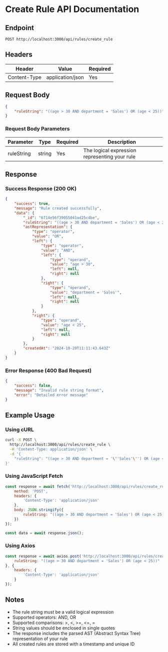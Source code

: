 # Create Rule API Documentation

## Endpoint
```
POST http://localhost:3000/api/rules/create_rule
```

## Headers
| Header          | Value            | Required |
|-----------------|------------------|----------|
| Content-Type    | application/json | Yes      |

## Request Body
```json
{
    "ruleString": "((age > 30 AND department = 'Sales') OR (age < 25))"
}
```

### Request Body Parameters
| Parameter   | Type   | Required | Description                                     |
|------------|--------|----------|-------------------------------------------------|
| ruleString | string | Yes      | The logical expression representing your rule   |

## Response
### Success Response (200 OK)
```json
{
    "success": true,
    "message": "Rule created successfully",
    "data": {
        "_id": "6714e56f39055041ad25c4be",
        "ruleString": "((age > 30 AND department = 'Sales') OR (age < 25))",
        "astRepresentation": {
            "type": "operator",
            "value": "OR",
            "left": {
                "type": "operator",
                "value": "AND",
                "left": {
                    "type": "operand",
                    "value": "age > 30",
                    "left": null,
                    "right": null
                },
                "right": {
                    "type": "operand",
                    "value": "department = 'Sales'",
                    "left": null,
                    "right": null
                }
            },
            "right": {
                "type": "operand",
                "value": "age < 25",
                "left": null,
                "right": null
            }
        },
        "createdAt": "2024-10-20T11:11:43.643Z"
    }
}
```

### Error Response (400 Bad Request)
```json
{
    "success": false,
    "message": "Invalid rule string format",
    "error": "Detailed error message"
}
```

## Example Usage

### Using cURL
```bash
curl -X POST \
  http://localhost:3000/api/rules/create_rule \
  -H 'Content-Type: application/json' \
  -d '{
    "ruleString": "((age > 30 AND department = '\''Sales'\'') OR (age < 25))"
}'
```

### Using JavaScript Fetch
```javascript
const response = await fetch('http://localhost:3000/api/rules/create_rule', {
    method: 'POST',
    headers: {
        'Content-Type': 'application/json'
    },
    body: JSON.stringify({
        ruleString: "((age > 30 AND department = 'Sales') OR (age < 25))"
    })
});

const data = await response.json();
```

### Using Axios
```javascript
const response = await axios.post('http://localhost:3000/api/rules/create_rule', {
    ruleString: "((age > 30 AND department = 'Sales') OR (age < 25))"
}, {
    headers: {
        'Content-Type': 'application/json'
    }
});
```

## Notes
- The rule string must be a valid logical expression
- Supported operators: AND, OR
- Supported comparisons: >, <, >=, <=, =
- String values should be enclosed in single quotes
- The response includes the parsed AST (Abstract Syntax Tree) representation of your rule
- All created rules are stored with a timestamp and unique ID